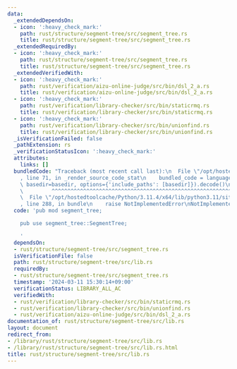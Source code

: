 ```yaml
---
data:
  _extendedDependsOn:
  - icon: ':heavy_check_mark:'
    path: rust/structure/segment-tree/src/segment_tree.rs
    title: rust/structure/segment-tree/src/segment_tree.rs
  _extendedRequiredBy:
  - icon: ':heavy_check_mark:'
    path: rust/structure/segment-tree/src/segment_tree.rs
    title: rust/structure/segment-tree/src/segment_tree.rs
  _extendedVerifiedWith:
  - icon: ':heavy_check_mark:'
    path: rust/verification/aizu-online-judge/src/bin/dsl_2_a.rs
    title: rust/verification/aizu-online-judge/src/bin/dsl_2_a.rs
  - icon: ':heavy_check_mark:'
    path: rust/verification/library-checker/src/bin/staticrmq.rs
    title: rust/verification/library-checker/src/bin/staticrmq.rs
  - icon: ':heavy_check_mark:'
    path: rust/verification/library-checker/src/bin/unionfind.rs
    title: rust/verification/library-checker/src/bin/unionfind.rs
  _isVerificationFailed: false
  _pathExtension: rs
  _verificationStatusIcon: ':heavy_check_mark:'
  attributes:
    links: []
  bundledCode: "Traceback (most recent call last):\n  File \"/opt/hostedtoolcache/Python/3.11.4/x64/lib/python3.11/site-packages/onlinejudge_verify/documentation/build.py\"\
    , line 71, in _render_source_code_stat\n    bundled_code = language.bundle(stat.path,\
    \ basedir=basedir, options={'include_paths': [basedir]}).decode()\n          \
    \         ^^^^^^^^^^^^^^^^^^^^^^^^^^^^^^^^^^^^^^^^^^^^^^^^^^^^^^^^^^^^^^^^^^^^^^^^^^^^^^^^^\n\
    \  File \"/opt/hostedtoolcache/Python/3.11.4/x64/lib/python3.11/site-packages/onlinejudge_verify/languages/rust.py\"\
    , line 288, in bundle\n    raise NotImplementedError\nNotImplementedError\n"
  code: 'pub mod segment_tree;

    pub use segment_tree::SegmentTree;

    '
  dependsOn:
  - rust/structure/segment-tree/src/segment_tree.rs
  isVerificationFile: false
  path: rust/structure/segment-tree/src/lib.rs
  requiredBy:
  - rust/structure/segment-tree/src/segment_tree.rs
  timestamp: '2024-03-11 15:30:14+09:00'
  verificationStatus: LIBRARY_ALL_AC
  verifiedWith:
  - rust/verification/library-checker/src/bin/staticrmq.rs
  - rust/verification/library-checker/src/bin/unionfind.rs
  - rust/verification/aizu-online-judge/src/bin/dsl_2_a.rs
documentation_of: rust/structure/segment-tree/src/lib.rs
layout: document
redirect_from:
- /library/rust/structure/segment-tree/src/lib.rs
- /library/rust/structure/segment-tree/src/lib.rs.html
title: rust/structure/segment-tree/src/lib.rs
---
```

